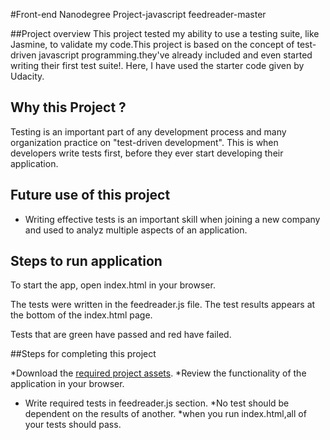 #Front-end Nanodegree Project-javascript feedreader-master

##Project overview
This project tested my ability to use a testing suite, like Jasmine, to validate my code.This project is based on the concept of test-driven javascript programming.they've already included and even started writing their first test suite!. Here, I have used the starter code given by Udacity.


## Why this Project ?
Testing is an important part of any development process and many organization practice on "test-driven development". This is when developers write tests first, before they ever start developing their application. 


## Future use of this project

* Writing effective tests is an important skill when joining a new company and used to analyz multiple aspects of an application.

## Steps to run application

To start the app, open index.html in your browser. 

The tests were written in the feedreader.js file. The test results
appears at the bottom of the index.html page.

Tests that are green have passed and red have failed.


##Steps for completing this project

*Download the [required project assets](http://github.com/udacity/frontend-nanodegree-feedreader).
*Review the functionality of the application in your browser.
* Write required tests in feedreader.js section.
*No test should be dependent on the results of another.
*when you run index.html,all of your tests should pass.
 


